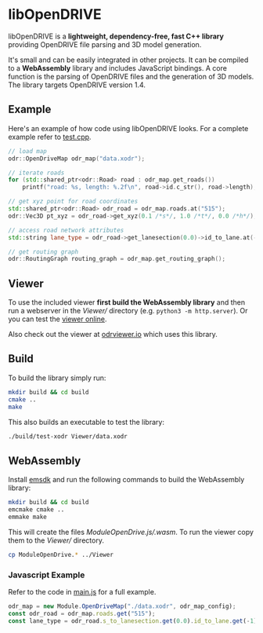 # libOpenDRIVE
libOpenDRIVE is a **lightweight, dependency-free, fast C++ library** providing OpenDRIVE file parsing and 3D model generation. 

It's small and can be easily integrated in other projects. It can be compiled to a **WebAssembly** library and includes JavaScript bindings. A core function is the parsing of OpenDRIVE files and the generation of 3D models. The library targets OpenDRIVE version 1.4.

## Example
Here's an example of how code using libOpenDRIVE looks. For a complete example refer to [test.cpp](test.cpp).

```c++
// load map
odr::OpenDriveMap odr_map("data.xodr");

// iterate roads
for (std::shared_ptr<odr::Road> road : odr_map.get_roads())
    printf("road: %s, length: %.2f\n", road->id.c_str(), road->length);

// get xyz point for road coordinates
std::shared_ptr<odr::Road> odr_road = odr_map.roads.at("515");
odr::Vec3D pt_xyz = odr_road->get_xyz(0.1 /*s*/, 1.0 /*t*/, 0.0 /*h*/);

// access road network attributes
std::string lane_type = odr_road->get_lanesection(0.0)->id_to_lane.at(-1)->type;

// get routing graph
odr::RoutingGraph routing_graph = odr_map.get_routing_graph();
```


## Viewer
To use the included viewer **first build the WebAssembly library** and then run a webserver in the _Viewer/_ directory (e.g. `python3 -m http.server`). Or you can test the [viewer online](https://sebastian-pagel.net/odrviewer/). 

Also check out the viewer at [odrviewer.io](https://odrviewer.io) which uses this library.


## Build
To build the library simply run:
```bash
mkdir build && cd build
cmake ..
make
```

This also builds an executable to test the library:
```bash
./build/test-xodr Viewer/data.xodr
```


## WebAssembly
Install [emsdk](https://github.com/emscripten-core/emsdk) and run the following commands to build the WebAssembly library:

```bash
mkdir build && cd build
emcmake cmake ..
emmake make
```

This will create the files _ModuleOpenDrive.js/.wasm_. To run the viewer copy them to the _Viewer/_ directory.
```bash
cp ModuleOpenDrive.* ../Viewer
```

### Javascript Example
Refer to the code in [main.js](Viewer/main.js) for a full example.

```js
odr_map = new Module.OpenDriveMap("./data.xodr", odr_map_config);
const odr_road = odr_map.roads.get("515");
const lane_type = odr_road.s_to_lanesection.get(0.0).id_to_lane.get(-1).type;
```
